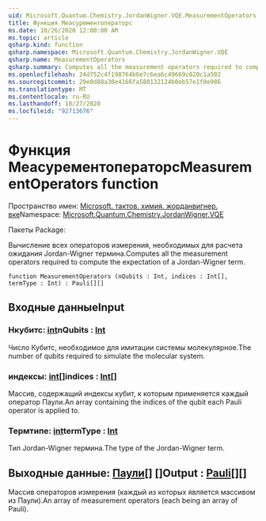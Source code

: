 ```yaml
---
uid: Microsoft.Quantum.Chemistry.JordanWigner.VQE.MeasurementOperators
title: Функция Меасурементоператорс
ms.date: 10/26/2020 12:00:00 AM
ms.topic: article
qsharp.kind: function
qsharp.namespace: Microsoft.Quantum.Chemistry.JordanWigner.VQE
qsharp.name: MeasurementOperators
qsharp.summary: Computes all the measurement operators required to compute the expectation of a Jordan-Wigner term.
ms.openlocfilehash: 24d752c4f198764b6e7c6ea6c49669c020c1a502
ms.sourcegitcommit: 29e0d88a30e4166fa580132124b0eb57e1f0e986
ms.translationtype: MT
ms.contentlocale: ru-RU
ms.lasthandoff: 10/27/2020
ms.locfileid: "92713676"
---
```

# <a name="measurementoperators-function"></a><span data-ttu-id="836a8-102">Функция Меасурементоператорс</span><span class="sxs-lookup"><span data-stu-id="836a8-102">MeasurementOperators function</span></span>

<span data-ttu-id="836a8-103">Пространство имен: [Microsoft. тактов. химия. жорданвигнер. вке](xref:Microsoft.Quantum.Chemistry.JordanWigner.VQE)</span><span class="sxs-lookup"><span data-stu-id="836a8-103">Namespace: [Microsoft.Quantum.Chemistry.JordanWigner.VQE](xref:Microsoft.Quantum.Chemistry.JordanWigner.VQE)</span></span>

<span data-ttu-id="836a8-104">Пакеты [](https://nuget.org/packages/)</span><span class="sxs-lookup"><span data-stu-id="836a8-104">Package: [](https://nuget.org/packages/)</span></span>


<span data-ttu-id="836a8-105">Вычисление всех операторов измерения, необходимых для расчета ожидания Jordan-Wigner термина.</span><span class="sxs-lookup"><span data-stu-id="836a8-105">Computes all the measurement operators required to compute the expectation of a Jordan-Wigner term.</span></span>

```qsharp
function MeasurementOperators (nQubits : Int, indices : Int[], termType : Int) : Pauli[][]
```


## <a name="input"></a><span data-ttu-id="836a8-106">Входные данные</span><span class="sxs-lookup"><span data-stu-id="836a8-106">Input</span></span>

### <a name="nqubits--int"></a><span data-ttu-id="836a8-107">Нкубитс: [int](xref:microsoft.quantum.lang-ref.int)</span><span class="sxs-lookup"><span data-stu-id="836a8-107">nQubits : [Int](xref:microsoft.quantum.lang-ref.int)</span></span>

<span data-ttu-id="836a8-108">Число Кубитс, необходимое для имитации системы молекулярное.</span><span class="sxs-lookup"><span data-stu-id="836a8-108">The number of qubits required to simulate the molecular system.</span></span>


### <a name="indices--int"></a><span data-ttu-id="836a8-109">индексы: [int](xref:microsoft.quantum.lang-ref.int)[]</span><span class="sxs-lookup"><span data-stu-id="836a8-109">indices : [Int](xref:microsoft.quantum.lang-ref.int)[]</span></span>

<span data-ttu-id="836a8-110">Массив, содержащий индексы кубит, к которым применяется каждый оператор Паули.</span><span class="sxs-lookup"><span data-stu-id="836a8-110">An array containing the indices of the qubit each Pauli operator is applied to.</span></span>


### <a name="termtype--int"></a><span data-ttu-id="836a8-111">Термтипе: [int](xref:microsoft.quantum.lang-ref.int)</span><span class="sxs-lookup"><span data-stu-id="836a8-111">termType : [Int](xref:microsoft.quantum.lang-ref.int)</span></span>

<span data-ttu-id="836a8-112">Тип Jordan-Wigner термина.</span><span class="sxs-lookup"><span data-stu-id="836a8-112">The type of the Jordan-Wigner term.</span></span>



## <a name="output--pauli"></a><span data-ttu-id="836a8-113">Выходные данные: [Паули](xref:microsoft.quantum.lang-ref.pauli)[] []</span><span class="sxs-lookup"><span data-stu-id="836a8-113">Output : [Pauli](xref:microsoft.quantum.lang-ref.pauli)[][]</span></span>

<span data-ttu-id="836a8-114">Массив операторов измерения (каждый из которых является массивом из Паули).</span><span class="sxs-lookup"><span data-stu-id="836a8-114">An array of measurement operators (each being an array of Pauli).</span></span>